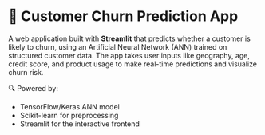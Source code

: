 # 🧠 Customer Churn Prediction App

A web application built with **Streamlit** that predicts whether a customer is likely to churn, using an Artificial Neural Network (ANN) trained on structured customer data. The app takes user inputs like geography, age, credit score, and product usage to make real-time predictions and visualize churn risk.

🔍 Powered by:
- TensorFlow/Keras ANN model
- Scikit-learn for preprocessing
- Streamlit for the interactive frontend
